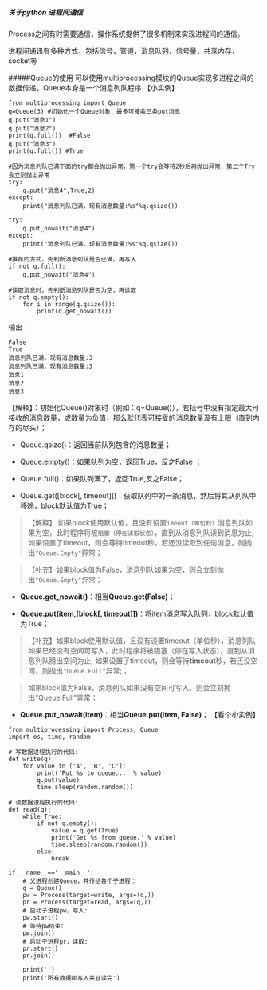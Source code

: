 ##### 关于python 进程间通信
Process之间有时需要通信，操作系统提供了很多机制来实现进程间的通信。

进程间通讯有多种方式，包括信号，管道，消息队列，信号量，共享内存，socket等

#####Queue的使用
可以使用multiprocessing模块的Queue实现多进程之间的数据传递，Queue本身是一个消息列队程序
【小实例】
```
from multiprocessing import Queue
q=Queue(3) #初始化一个Queue对象，最多可接收三条put消息
q.put("消息1") 
q.put("消息2")
print(q.full())  #False
q.put("消息3")
print(q.full()) #True

#因为消息列队已满下面的try都会抛出异常，第一个try会等待2秒后再抛出异常，第二个Try会立刻抛出异常
try:
    q.put("消息4",True,2)
except:
    print("消息列队已满，现有消息数量:%s"%q.qsize())

try:
    q.put_nowait("消息4")
except:
    print("消息列队已满，现有消息数量:%s"%q.qsize())

#推荐的方式，先判断消息列队是否已满，再写入
if not q.full():
    q.put_nowait("消息4")

#读取消息时，先判断消息列队是否为空，再读取
if not q.empty():
    for i in range(q.qsize()):
        print(q.get_nowait())
```
输出：
```
False
True
消息列队已满，现有消息数量:3
消息列队已满，现有消息数量:3
消息1
消息2
消息3
```
【解释】：初始化Queue()对象时（例如：q=Queue()），若括号中没有指定最大可接收的消息数量，或数量为负值，那么就代表可接受的消息数量没有上限（直到内存的尽头）；

- Queue.qsize()：返回当前队列包含的消息数量；

- Queue.empty()：如果队列为空，返回True，反之False ；

- Queue.full()：如果队列满了，返回True,反之False；

- Queue.get([block[, timeout]])：获取队列中的一条消息，然后将其从列队中移除，block默认值为True；
>【解释】 如果block使用默认值，且没有设置`imeout（单位秒）`消息列队如果为空，此时程序将被`阻塞（停在读取状态）`，直到从消息列队读到消息为止;
如果设置了timeout，则会等待timeout秒，若还没读取到任何消息，则抛出`"Queue.Empty"`异常；

> 【补充】如果block值为False，消息列队如果为空，则会立刻抛出`"Queue.Empty"`异常；

- **Queue.get_nowait()**：相当**Queue.get(False)**；

- **Queue.put(item,[block[, timeout]])**：将item消息写入队列，block默认值为True；
> 【补充】如果block使用默认值，且没有设置timeout（单位秒），消息列队如果已经没有空间可写入，此时程序将被阻塞（停在写入状态），直到从消息列队腾出空间为止;
如果设置了timeout，则会等待**timeout**秒，若还没空间，则抛出`"Queue.Full"`异常;；

> 如果block值为False，消息列队如果没有空间可写入，则会立刻抛出"Queue.Full"异常；

- **Queue.put_nowait(item)**：相当**Queue.put(item, False)**；
【看个小实例】
```
from multiprocessing import Process, Queue
import os, time, random

# 写数据进程执行的代码:
def write(q):
    for value in ['A', 'B', 'C']:
        print('Put %s to queue...' % value)
        q.put(value)
        time.sleep(random.random())

# 读数据进程执行的代码:
def read(q):
    while True:
        if not q.empty():
            value = q.get(True)
            print('Get %s from queue.' % value)
            time.sleep(random.random())
        else:
            break

if __name__=='__main__':
    # 父进程创建Queue，并传给各个子进程：
    q = Queue()
    pw = Process(target=write, args=(q,))
    pr = Process(target=read, args=(q,))
    # 启动子进程pw，写入:
    pw.start()    
    # 等待pw结束:
    pw.join()
    # 启动子进程pr，读取:
    pr.start()
    pr.join()

    print('')
    print('所有数据都写入并且读完')
```














